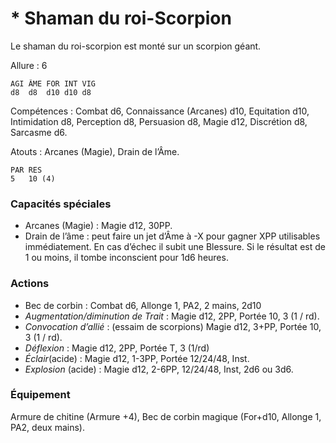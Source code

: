# * Shaman du roi-Scorpion

Le shaman du roi-scorpion est monté sur un scorpion géant.

Allure : 6

	AGI	ÂME	FOR	INT	VIG
	d8	d8	d10	d10	d8

Compétences : Combat d6, Connaissance (Arcanes) d10, Equitation d10, Intimidation d8, Perception d8, Persuasion d8, Magie d12, Discrétion d8, Sarcasme d6.

Atouts : Arcanes (Magie), Drain de l’Âme.

	PAR	RES
	5	10 (4)

### Capacités spéciales
- Arcanes (Magie) : Magie d12, 30PP.
- Drain de l’âme : peut faire un jet d’Âme à -X pour gagner XPP utilisables immédiatement. En cas d’échec il subit une Blessure. Si le résultat est de 1 ou moins, il tombe inconscient pour 1d6 heures.

### Actions
- Bec de corbin : Combat d6, Allonge 1, PA2, 2 mains, 2d10
- _Augmentation/diminution de Trait_ : Magie d12, 2PP, Portée 10, 3 (1 / rd).
- _Convocation d’allié_ : (essaim de scorpions) Magie d12, 3+PP, Portée 10, 3 (1 / rd).
- _Déflexion_ : Magie d12, 2PP, Portée T, 3 (1/rd)
- _Éclair_(acide) : Magie d12, 1-3PP, Portée 12/24/48, Inst.
- _Explosion_ (acide) : Magie d12, 2-6PP, 12/24/48, Inst, 2d6 ou 3d6.

### Équipement
Armure de chitine (Armure +4), Bec de corbin magique (For+d10, Allonge 1, PA2, deux mains).

